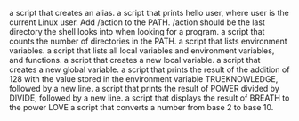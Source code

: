  a script that creates an alias.
a script that prints hello user, where user is the current Linux user.
Add /action to the PATH. /action should be the last directory the shell looks into when looking for a program.
 a script that counts the number of directories in the PATH.
a script that lists environment variables.
 a script that lists all local variables and environment variables, and functions.
 a script that creates a new local variable.
a script that creates a new global variable.
 a script that prints the result of the addition of 128 with the value stored in the environment variable TRUEKNOWLEDGE, followed by a new line.
a script that prints the result of POWER divided by DIVIDE, followed by a new line.
a script that displays the result of BREATH to the power LOVE
a script that converts a number from base 2 to base 10.
